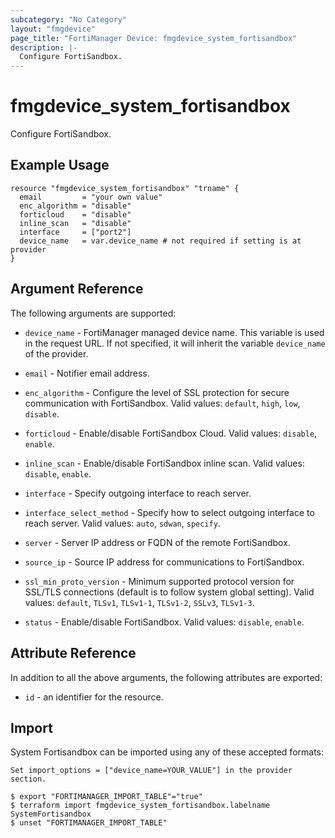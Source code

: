 ```yaml
---
subcategory: "No Category"
layout: "fmgdevice"
page_title: "FortiManager Device: fmgdevice_system_fortisandbox"
description: |-
  Configure FortiSandbox.
---
```


# fmgdevice_system_fortisandbox
Configure FortiSandbox.

## Example Usage

```hcl
resource "fmgdevice_system_fortisandbox" "trname" {
  email         = "your own value"
  enc_algorithm = "disable"
  forticloud    = "disable"
  inline_scan   = "disable"
  interface     = ["port2"]
  device_name   = var.device_name # not required if setting is at provider
}
```

## Argument Reference


The following arguments are supported:

* `device_name` - FortiManager managed device name. This variable is used in the request URL. If not specified, it will inherit the variable `device_name` of the provider.

* `email` - Notifier email address.
* `enc_algorithm` - Configure the level of SSL protection for secure communication with FortiSandbox. Valid values: `default`, `high`, `low`, `disable`.

* `forticloud` - Enable/disable FortiSandbox Cloud. Valid values: `disable`, `enable`.

* `inline_scan` - Enable/disable FortiSandbox inline scan. Valid values: `disable`, `enable`.

* `interface` - Specify outgoing interface to reach server.
* `interface_select_method` - Specify how to select outgoing interface to reach server. Valid values: `auto`, `sdwan`, `specify`.

* `server` - Server IP address or FQDN of the remote FortiSandbox.
* `source_ip` - Source IP address for communications to FortiSandbox.
* `ssl_min_proto_version` - Minimum supported protocol version for SSL/TLS connections (default is to follow system global setting). Valid values: `default`, `TLSv1`, `TLSv1-1`, `TLSv1-2`, `SSLv3`, `TLSv1-3`.

* `status` - Enable/disable FortiSandbox. Valid values: `disable`, `enable`.



## Attribute Reference

In addition to all the above arguments, the following attributes are exported:
* `id` - an identifier for the resource.

## Import

System Fortisandbox can be imported using any of these accepted formats:
```
Set import_options = ["device_name=YOUR_VALUE"] in the provider section.

$ export "FORTIMANAGER_IMPORT_TABLE"="true"
$ terraform import fmgdevice_system_fortisandbox.labelname SystemFortisandbox
$ unset "FORTIMANAGER_IMPORT_TABLE"
```

